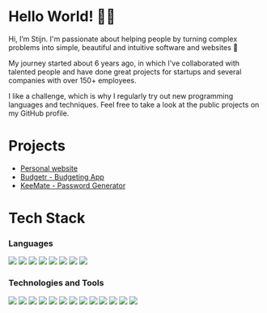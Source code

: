 # Hello World! 👋🏻
Hi, I’m Stijn. I'm passionate about helping people by turning complex problems into simple, beautiful and intuitive software and websites 🚀

My journey started about 6 years ago, in which I've collaborated with talented people and have done great projects for startups and several companies with over 150+ employees.

I like a challenge, which is why I regularly try out new programming languages and techniques. Feel free to take a look at the public projects on my GitHub profile.

# Projects
- [Personal website](https://www.stijntersteege.com)
- [Budgetr - Budgeting App](https://budgetr.stijntersteege.com/)
- [KeeMate - Password Generator](https://keemate.netlify.app/)

# Tech Stack
### Languages
<img src="https://img.shields.io/badge/HTML5-E34F26?style=for-the-badge&logo=html5&logoColor=white"> <img  src="https://img.shields.io/badge/CSS3-1572B6?style=for-the-badge&logo=css3&logoColor=white"> <img src="https://img.shields.io/badge/JavaScript-F7DF1E?style=for-the-badge&logo=javascript&logoColor=black"> <img src="https://img.shields.io/badge/TypeScript-3178C6?style=for-the-badge&logo=typescript&logoColor=white"> <img src="https://img.shields.io/badge/Python-ffd340?style=for-the-badge&logo=python&logoColor=black"> <img src="https://img.shields.io/badge/Java-e11e21?style=for-the-badge&logo=java&logoColor=white"> <img src="https://img.shields.io/badge/PHP-686ca3?style=for-the-badge&logo=php&logoColor=white"> <img src="https://img.shields.io/badge/Csharp-FCBA08?style=for-the-badge&logo=csharp&logoColor=black">

### Technologies and Tools
<img src="https://img.shields.io/badge/SQL-3E6E93?style=for-the-badge&logo=mysql&logoColor=white"> <img src="https://img.shields.io/badge/Laravel-F8322C?style=for-the-badge&logo=laravel&logoColor=white"> <img src="https://img.shields.io/badge/.NET-FCBA08?style=for-the-badge&logo=dotnet&logoColor=black"> <img src="https://img.shields.io/badge/Angular-DD1031?style=for-the-badge&logo=angular&logoColor=white"> <img src="https://img.shields.io/badge/Vue.js-42B983?style=for-the-badge&logo=vue.js&logoColor=white"> <img src="https://img.shields.io/badge/Node.js-1C6F00?style=for-the-badge&logo=node.js&logoColor=white"> <img src="https://img.shields.io/badge/Tailwind-02B6D3?style=for-the-badge&logo=tailwindcss&logoColor=white"> <img src="https://img.shields.io/badge/Figma-3ACF83?style=for-the-badge&logo=figma&logoColor=white"> <img src="https://img.shields.io/badge/Cloudflare-F6821F?style=for-the-badge&logo=cloudflare&logoColor=white"> <img src="https://img.shields.io/badge/cPanel-F96C2D?style=for-the-badge&logo=cpanel&logoColor=white"> <img src="https://img.shields.io/badge/DevOps-1378D4?style=for-the-badge&logo=azuredevops&logoColor=white"> <img src="https://img.shields.io/badge/Docker-033F8C?style=for-the-badge&logo=docker&logoColor=white"> <img src="https://img.shields.io/badge/Plesk-53BCE6?style=for-the-badge&logo=plesk&logoColor=white">
